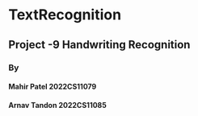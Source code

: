 # TextRecognition

## Project -9 Handwriting Recognition

### By
#### Mahir Patel 2022CS11079
#### Arnav Tandon 2022CS11085
